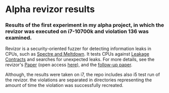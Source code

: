 # Alpha revizor results
### Results of the first experiment in my alpha project, in which the revizor was executed on i7-10700k and violation 136 was examined.

Revizor is a security-oriented fuzzer for detecting information leaks in CPUs, such as [Spectre and Meltdown](https://meltdownattack.com/).
It tests CPUs against [Leakage Contracts](https://arxiv.org/abs/2006.03841) and searches for unexpected leaks.
For more details, see the revizor's [Paper](https://dl.acm.org/doi/10.1145/3503222.3507729) (open access [here](https://arxiv.org/abs/2105.06872)), and the [follow-up paper](https://arxiv.org/pdf/2301.07642.pdf).

Although, the results were taken on i7, the repo includes also i5 test run of the revizor.
the violations are separated in directories representing the amount of time the violation was successfully recreated.
